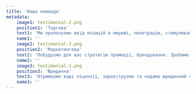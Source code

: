 ```yaml
---
title: 'Наша команда'
metadata:
    image1: testimonial-2.png
    position1: 'Торгова'
    text1: 'Ми пропонуємо ввід позицій в мережі, пенетрацію, стимулювання збуту, продаж, візити до цільових аудиторій.'
    name1: ''
    image2: testimonial-3.png
    position2: 'Маркетингова'
    text2: 'Побудуємо для вас стратегію промоції, брендування. Зробимо рекламну підтримку.'
    name2: ''
    image3: testimonial-1.png
    position3: 'Юридична'
    text3: 'Отримаємо ваші ліцензії, зареєструємо та надамо юридичний супровід.'
    name3: ''
---
```


